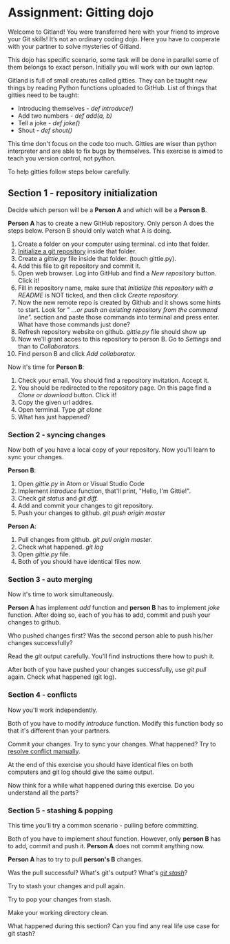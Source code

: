 # Assignment: Gitting dojo

Welcome to Gitland! You were transferred here with your friend to improve your Git skills! It’s not an ordinary coding dojo. Here you have to cooperate with your partner to solve mysteries of Gitland.

This dojo has specific scenario, some task will be done in parallel some of them belongs to exact person. Initially you will work with our own laptop.

Gitland is full of small creatures called gitties. They can be taught new things by reading Python functions uploaded to GitHub. List of things that gitties need to be taught:

* Introducing themselves - _def introduce()_
* Add two numbers - _def add(a, b)_
* Tell a joke - _def joke()_
* Shout - _def shout()_

This time don't focus on the code too much. Gitties are wiser than python interpreter and are able to fix bugs by themselves. This exercise is aimed to teach you version control, not python.

To help gitties follow steps below carefully.

## Section 1 - repository initialization

Decide which person will be a **Person A** and which will be a **Person B**.

**Person A** has to create a new GitHub repository. Only person A does the steps below. Person B should only watch what A is doing.

  1. Create a folder on your computer using terminal. cd into that folder.
  2. [Initialize a git repository](https://git-scm.com/docs/git-init) inside that folder.
  3. Create a _gittie.py_ file inside that folder. (touch gittie.py).
  4. Add this file to git repository and commit it.
  5. Open web browser. Log into GitHub and find a _New repository_ button. Click it!
  6. Fill in repository name, make sure that _Initialize this repository with a README_ is NOT ticked, and then click _Create repository._
  7. Now the new remote repo is created by Github and it shows some hints to start. Look for " _…or push an existing repository from the command line"._
  section and paste those commands into terminal and press enter. What have those commands just done?
  8. Refresh repository website on github. _gittie.py_ file should show up
  9. Now we'll grant acces to this repository to person B. Go to _Settings_ and than to _Collaborators._
  10. Find person B and click _Add collaborator._

Now it's time for **Person B**:

  1. Check your email. You should find a repository invitation. Accept it.
  2. You should be redirected to the repository page. On this page find a _Clone or download_ button. Click it!
  3. Copy the given url addres.
  4. Open terminal. Type _git clone <copied address>_
  5. What has just happened?

### Section 2 - syncing changes

Now both of you have a local copy of your repository. Now you'll learn to sync your changes.

**Person B**:

  1. Open _gittie.py_ in Atom or Visual Studio Code
  2. Implement _introduce_ function, that'll print, "Hello, I'm Gittie!".
  3. Check _git status_ and _git diff._
  4. Add and commit your changes to git repository.
  5. Push your changes to github. _git push origin master_

**Person A**:

  1. Pull changes from github. _git pull origin master._
  2. Check what happened. _git log_
  3. Open _gittie.py_ file.
  4. Both of you should have identical files now.

### Section 3 - auto merging

Now it's time to work simultaneously.

**Person A** has implement _add_ function and **person B** has to implement _joke_ function. After doing so, each of you has to add, commit and push your changes to github.

Who pushed changes first? Was the second person able to push his/her changes successfully?

Read the _git_ output carefully. You'll find instructions there how to push it.

After both of you have pushed your changes successfully, use _git pull_ again. Check what happened (git log).

### Section 4 - conflicts

Now you'll work independently.

Both of you have to modify _introduce_ function. Modify this function body so that it's different than your partners.

Commit your changes. Try to sync your changes. What happened? Try to [resolve conflict manually](https://help.github.com/articles/resolving-a-merge-conflict-using-the-command-line/).

At the end of this exercise you should have identical files on both computers and git log should give the same output.

Now think for a while what happened during this exercise. Do you understand all the parts?

### Section 5 - stashing & popping

This time you'll try a common scenario - pulling before committing.

Both of you have to implement _shout_ function. However, only **person B** has to add, commit and push it. **Person A** does not commit anything now.

**Person A** has to try to pull **person's B** changes.

Was the pull successful? What's git's output? What's [_git stash_](https://git-scm.com/docs/git-stash)?

Try to stash your changes and pull again.

Try to pop your changes from stash.

Make your working directory clean.

What happened during this section? Can you find any real life use case for git stash?
